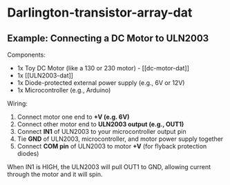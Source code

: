 
# Darlington-transistor-array-dat

## Example: Connecting a DC Motor to ULN2003

Components:

- 1x Toy DC Motor (like a 130 or 230 motor) - [[dc-motor-dat]]
- 1x [[ULN2003-dat]]
- 1x Diode-protected external power supply (e.g., 6V or 12V)
- 1x Microcontroller (e.g., Arduino)

Wiring:

1. Connect motor one end to **+V (e.g. 6V)**
2. Connect other motor end to **ULN2003 output (e.g., OUT1)**
3. Connect **IN1** of ULN2003 to your microcontroller output pin
4. Tie **GND** of ULN2003, microcontroller, and motor power supply together
5. Connect **COM pin** of ULN2003 to motor **+V** (for flyback protection diodes)

When IN1 is HIGH, the ULN2003 will pull OUT1 to GND, allowing current through the motor and it will spin.


